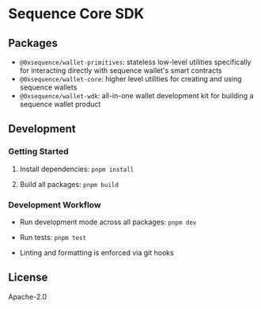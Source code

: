 # Sequence Core SDK

## Packages

- `@0xsequence/wallet-primitives`: stateless low-level utilities specifically for interacting directly with sequence wallet's smart contracts
- `@0xsequence/wallet-core`: higher level utilities for creating and using sequence wallets
- `@0xsequence/wallet-wdk`: all-in-one wallet development kit for building a sequence wallet product

## Development

### Getting Started

1. Install dependencies:
   `pnpm install`

2. Build all packages:
   `pnpm build`

### Development Workflow

- Run development mode across all packages:
  `pnpm dev`

- Run tests:
  `pnpm test`

- Linting and formatting is enforced via git hooks

## License

Apache-2.0
